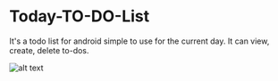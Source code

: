 # Today-TO-DO-List
It's a todo list for android simple to use for the current day. It can view, create, delete to-dos.

![alt text](https://image.ibb.co/b4rL7Q/Android_Material_Design.png)

